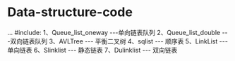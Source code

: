 # Data-structure-code
...
#include:
1、Queue_list_oneway ---单向链表队列
2、Queue_list_double ---双向链表队列
3、AVLTree --- 平衡二叉树
4、sqlist --- 顺序表
5、LinkList --- 单向链表
6、Slinklist --- 静态链表
7、Dulinklist --- 双向链表
